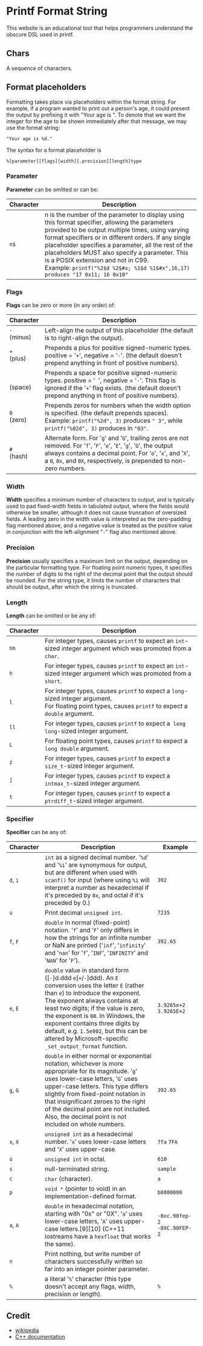 Printf Format String
===
This website is an educational tool that helps programmers understand the obscure DSL used in printf.

Chars
---
A sequence of characters.

Format placeholders
---
Formatting takes place via placeholders within the format string. For example, if a program wanted to print out a person's age, it could present the output by prefixing it with "Your age is ". To denote that we want the integer for the age to be shown immediately after that message, we may use the format string:

`"Your age is %d."`

The syntax for a format placeholder is

`%[parameter][flags][width][.precision][length]type`

### Parameter
**Parameter** can be omitted or can be:

Character|Description
---|---
<div id="$"/>`n$`| n is the number of the parameter to display using this format specifier, allowing the parameters provided to be output multiple times, using varying format specifiers or in different orders. If any single placeholder specifies a parameter, all the rest of the placeholders MUST also specify a parameter. This is a POSIX extension and not in C99. <br/> Example: `printf("%2$d %2$#x; %1$d %1$#x",16,17) produces "17 0x11; 16 0x10"`


### Flags
**Flags** can be zero or more (in any order) of:

Character|Description
---|---
<div id="-"/>`-`<br/>(minus)| Left-align the output of this placeholder (the default is to right-align the output).
<div id="+"/>`+`<br/>(plus)| Prepends a plus for positive signed-numeric types. positive = '`+`', negative = '`-`'. (the default doesn't prepend anything in front of positive numbers).
<div id=" "/>` `<br/>(space)| Prepends a space for positive signed-numeric types. positive = '` `', negative = '`-`'. This flag is ignored if the '`+`' flag exists. (the default doesn't prepend anything in front of positive numbers).
<div id="0"/>`0`<br/>(zero)| Prepends zeros for numbers when the width option is specified. (the default prepends spaces). Example: `printf("%2d", 3)` produces `" 3"`, while `printf("%02d", 3)` produces in `"03"`.
<div id="#"/>`#`<br/>(hash)| Alternate form. For '`g`' and '`G`', trailing zeros are not removed. For '`f`', '`F`', '`e`', '`E`', '`g`', '`G`', the output always contains a decimal point. For '`o`', '`x`', and '`X`', a `0`, `0x`, and `0X`, respectively, is prepended to non-zero numbers.

### Width
**Width** specifies a minimum number of characters to output, and is typically used to pad fixed-width fields in tabulated output, where the fields would otherwise be smaller, although it does not cause truncation of oversized fields. A leading zero in the width value is interpreted as the zero-padding flag mentioned above, and a negative value is treated as the positive value in conjunction with the left-alignment "`-`" flag also mentioned above.

### Precision
**Precision** usually specifies a maximum limit on the output, depending on the particular formatting type. For floating point numeric types, it specifies the number of digits to the right of the decimal point that the output should be rounded. For the string type, it limits the number of characters that should be output, after which the string is truncated.

### Length
**Length** can be omitted or be any of:

Character|Description
---|---
<div id="hh"/>`hh`| For integer types, causes `printf` to expect an `int`-sized integer argument which was promoted from a `char`.
<div id="h"/>`h`| For integer types, causes `printf` to expect an `int`-sized integer argument which was promoted from a `short`.
<div id="l"/>`l`| For integer types, causes `printf` to expect a `long`-sized integer argument. <br/> For floating point types, causes `printf` to expect a `double` argument.
<div id="ll"/>`ll`| For integer types, causes `printf` to expect a` long long`-sized integer argument.
<div id="L"/>`L`| For floating point types, causes `printf` to expect a `long double` argument.
<div id="z"/>`z`| For integer types, causes `printf` to expect a `size_t`-sized integer argument.
<div id="j"/>`j`| For integer types, causes `printf` to expect a `intmax_t`-sized integer argument.
<div id="t"/>`t`| For integer types, causes `printf` to expect a `ptrdiff_t`-sized integer argument.

### Specifier
**Specifier** can be any of:

Character|Description|Example
---|---|---
<div id="d"/><div id="i"/>`d`, `i`| `int` as a signed decimal number. '`%d`' and '`%i`' are synonymous for output, but are different when used with `scanf()` for input (where using `%i` will interpret a number as hexadecimal if it's preceded by `0x`, and octal if it's preceded by 0.)|`392`
<div id="u"/>`u`| Print decimal `unsigned int`.|`7235`
<div id="f"/><div id="F"/>`f`, `F`| `double` in normal (fixed-point) notation. '`f`' and '`F`' only differs in how the strings for an infinite number or NaN are printed ('`inf`', '`infinity`' and '`nan`' for '`f`', '`INF`', '`INFINITY`' and '`NAN`' for '`F`').|`392.65`
<div id="e"/><div id="E"/>`e`, `E`| `double` value in standard form ([`-`]d.ddd `e`[`+`/`-`]ddd). An `E` conversion uses the letter `E` (rather than `e`) to introduce the exponent. The exponent always contains at least two digits; if the value is zero, the exponent is `00`. In Windows, the exponent contains three digits by default, e.g. `1.5e002`, but this can be altered by Microsoft-specific `_set_output_format` function.|`3.9265e+2` `3.9265E+2`
<div id="g"/><div id="G"/>`g`, `G`| `double` in either normal or exponential notation, whichever is more appropriate for its magnitude. '`g`' uses lower-case letters, '`G`' uses upper-case letters. This type differs slightly from fixed-point notation in that insignificant zeroes to the right of the decimal point are not included. Also, the decimal point is not included on whole numbers.|`392.65`
<div id="x"/><div id="X"/>`x`, `X`| `unsigned int` as a hexadecimal number. '`x`' uses lower-case letters and '`X`' uses upper-case.|`7fa` `7FA`
<div id="o"/>`o`| `unsigned int` in octal.|`610`
<div id="s"/>`s`| null-terminated string.|`sample`
<div id="c"/>`c`| `char` (character).|`a`
<div id="p"/>`p`| `void *` (pointer to void) in an implementation-defined format.|`b8000000`
<div id="a"/><div id="A"/>`a`, `A`| `double` in hexadecimal notation, starting with "0x" or "0X". '`a`' uses lower-case letters, '`A`' uses upper-case letters.[9][10] (C++11 iostreams have a `hexfloat` that works the same).|`-0xc.90fep-2` `-0XC.90FEP-2`
<div id="n"/>`n`| Print nothing, but write number of characters successfully written so far into an integer pointer parameter.|
<div id="%"/>`%`| a literal '`%`' character (this type doesn't accept any flags, width, precision or length).|`%`

Credit
---
- [wikipedia](http://en.wikipedia.org/wiki/Printf_format_string)
- [C++ documentation](http://www.cplusplus.com/reference/cstdio/printf/)
